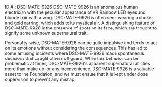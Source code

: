 ID # : DSC-MATE-9926
DSC-MATE-9926 is an anomalous human electrician with the peculiar appearance of VR Rainbow LED eyes and blonde hair with a wing. DSC-MATE-9926 is often seen wearing a choker and gold earring, which adds to its mystical air. A distinguishing feature of DSC-MATE-9926 is the presence of spots on its face, which are thought to signify some unknown supernatural trait.

Personality-wise, DSC-MATE-9926 can be quite impulsive and tends to act on its emotions without considering the consequences. This has led to some amusing incidents where DSC-MATE-9926 made spontaneous decisions that caught others off guard. While this behavior can be problematic at times, DSC-MATE-9926's apparent supernatural abilities more than make up for any inconvenience. DSC-MATE-9926 is a valuable asset to the Foundation, and we must ensure that it is kept under close supervision to prevent any mishap.